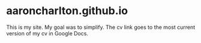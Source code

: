 # aaroncharlton.github.io
This is my site. 
My goal was to simplify. 
The cv link goes to the most current version of my cv in Google Docs. 
